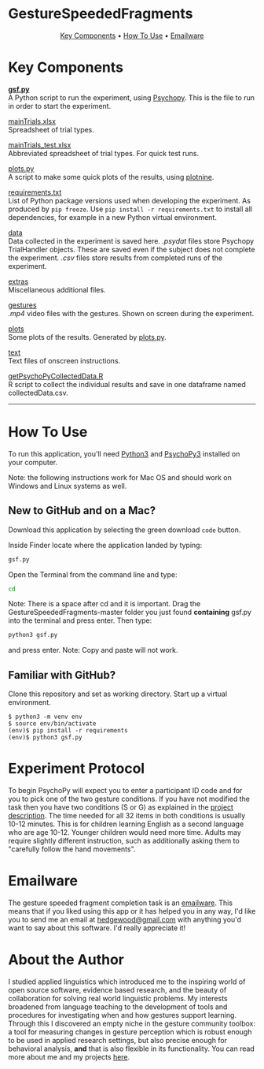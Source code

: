 # GestureSpeededFragments

<p align="center">
  <a href="#key-components">Key Components</a> •
  <a href="#how-to-use">How To Use</a> •
  <a href="#emailware">Emailware</a>
</p>

# Key Components

[**gsf.py**](gsf.py)  
A Python script to run the experiment, using [Psychopy](https://www.psychopy.org/). This is the file to run in order to start the experiment.

[mainTrials.xlsx](mainTrials.xlsx)  
Spreadsheet of trial types.

[mainTrials_test.xlsx](mainTrials_test.xlsx)  
Abbreviated spreadsheet of trial types. For quick test runs.

[plots.py](plots.py)  
A script to make some quick plots of the results, using [plotnine](https://plotnine.readthedocs.io/en/stable/).

[requirements.txt](requirements.txt)  
List of Python package versions used when developing the experiment. As produced by `pip freeze`. Use `pip install -r requirements.txt` to install all dependencies, for example in a new Python virtual environment.

[data](data)  
Data collected in the experiment is saved here. *.psydat* files store Psychopy TrialHandler objects. These are saved even if the subject does not complete the experiment. *.csv* files store results from completed runs of the experiment.

[extras](extras)  
Miscellaneous additional files.

[gestures](gestures)  
*.mp4* video files with the gestures. Shown on screen during the experiment.

[plots](plots)  
Some plots of the results. Generated by [plots.py](plots.py).

[text](text)  
Text files of onscreen instructions.

[getPsychoPyCollectedData.R](getPsychoPyCollectedData.R)  
R script to collect the individual results and save in one dataframe named collectedData.csv.

---
# How To Use

To run this application, you'll need [Python3](https://www.python.org/downloads/) and [PsychoPy3](https://www.psychopy.org/) installed on your computer.

Note: the following instructions work for Mac OS and should work on Windows and Linux systems as well.

## New to GitHub and on a Mac?
Download this application by selecting the green download `code` button.

Inside Finder locate where the application landed by typing:
```bash
gsf.py
```
Open the Terminal from the command line and type:
```bash
cd 
```
Note: There is a space after cd and it is important.
Drag the GestureSpeededFragments-master folder you just found **containing** gsf.py into the terminal and press enter.
Then type: 
```bash
python3 gsf.py
```
and press enter.
Note: Copy and paste will not work.

## Familiar with GitHub?

Clone this repository and set as working directory. Start up a virtual environment.

```
$ python3 -m venv env
$ source env/bin/activate
(env)$ pip install -r requirements
(env)$ python3 gsf.py
```

# Experiment Protocol

To begin PsychoPy will expect you to enter a participant ID code and for you to pick one of the two gesture conditions. If you have not modified the task then you have two conditions (S or G) as explained in the [project description](https://github.com/natashajanzen/GestureSpeededFragments/projects). 
The time needed for all 32 items in both conditions is usually 10-12 minutes. This is for children learning English as a second language who are age 10-12. Younger children would need more time. Adults may require slightly different instruction, such as additionally asking them to "carefully follow the hand movements". 

# Emailware

The gesture speeded fragment completion task is an [emailware](https://en.wiktionary.org/wiki/emailware). This means  that if you liked using this app or it has helped you in any way, I'd like you to send me an email at <hedgewood@gmail.com> with anything you'd want to say about this software. I'd really appreciate it!

# About the Author

I studied applied linguistics which introduced me to the inspiring world of open source software, evidence based research, and the beauty of collaboration for solving real world linguistic problems. My interests broadened from language teaching to the development of tools and procedures for investigating when and how gestures support learning. Through this I discovered an empty niche in the gesture community toolbox: a tool for measuring changes in gesture perception which is robust enough to be used in applied research settings, but also precise enough for behavioral analysis, **and** that is also flexible in its functionality. You can read more about me and my projects [here](https://orcid.org/0000-0002-3696-7999).
